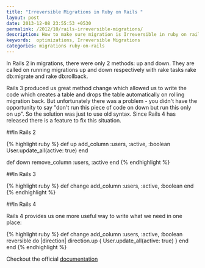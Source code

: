 ```yaml
---
title: "Irreversible Migrations in Ruby on Rails "
layout: post
date: 2013-12-08 23:55:53 +0530
permalink: /2012/10/rails-irreversible-migrations/
description: How to make sure migration is Irreversible in ruby on rails
keywords:  optimizations, Irreversible Migrations
categories: migrations ruby-on-rails
---
```



In Rails 2 in migrations, there were only 2 methods: up and down. They are called on running migrations up and down respectively with rake tasks rake db:migrate and rake db:rollback.

Rails 3 produced us great method change which allowed us to write the code which creates a table and drops the table automatically on rolling migration back. But unfortunately there was a problem - you didn't have the opportunity to say "don't run this piece of code on down but run this only on up". So the solution was just to use old syntax. Since Rails 4 has released there is a feature to fix this situation.

<!--more-->

##In Rails 2

{% highlight ruby %}
def up
  add_column :users, :active, :boolean
  User.update_all(active: true)
end

def down
  remove_column :users, :active
end
{% endhighlight %}

##In Rails 3

{% highlight ruby %}
def change
  add_column :users, :active, :boolean
end
{% endhighlight %}

##In Rails 4

Rails 4 provides us one more useful way to write what we need in one place:

{% highlight ruby %}
def change
  add_column :users, :active, :boolean
  reversible do |direction|
    direction.up { User.update_all(active: true) }
  end
end
{% endhighlight %}


Checkout the official [documentation](http://api.rubyonrails.org/classes/ActiveRecord/Migration.html#method-i-reversible)
